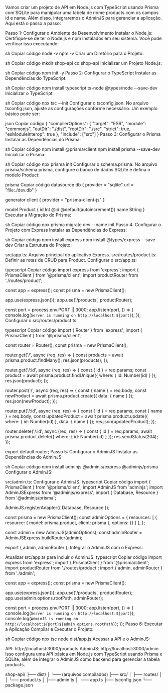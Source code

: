 
Vamos criar um projeto de API em Node.js com TypeScript usando Prisma com SQLite para manipular uma tabela de nome products com os campos id e name. Além disso, integraremos o AdminJS para gerenciar a aplicação. Aqui está o passo a passo:

Passo 1: Configurar o Ambiente de Desenvolvimento
Instalar o Node.js: Certifique-se de ter o Node.js e npm instalados em seu sistema. Você pode verificar isso executando:

sh
Copiar código
node -v
npm -v
Criar um Diretório para o Projeto:

sh
Copiar código
mkdir shop-api
cd shop-api
Inicializar um Projeto Node.js:

sh
Copiar código
npm init -y
Passo 2: Configurar o TypeScript
Instalar as Dependências do TypeScript:

sh
Copiar código
npm install typescript ts-node @types/node --save-dev
Inicializar o TypeScript:

sh
Copiar código
npx tsc --init
Configurar o tsconfig.json:
No arquivo tsconfig.json, ajuste as configurações conforme necessário. Um exemplo básico pode ser:

json
Copiar código
{
  "compilerOptions": {
    "target": "ES6",
    "module": "commonjs",
    "outDir": "./dist",
    "rootDir": "./src",
    "strict": true,
    "esModuleInterop": true
  },
  "include": ["src"]
}
Passo 3: Configurar o Prisma
Instalar as Dependências do Prisma:

sh
Copiar código
npm install @prisma/client
npm install prisma --save-dev
Inicializar o Prisma:

sh
Copiar código
npx prisma init
Configurar o schema.prisma:
No arquivo prisma/schema.prisma, configure o banco de dados SQLite e defina o modelo Product:

prisma
Copiar código
datasource db {
  provider = "sqlite"
  url      = "file:./dev.db"
}

generator client {
  provider = "prisma-client-js"
}

model Product {
  id   Int    @id @default(autoincrement())
  name String
}
Executar a Migração do Prisma:

sh
Copiar código
npx prisma migrate dev --name init
Passo 4: Configurar o Projeto com Express
Instalar as Dependências do Express:

sh
Copiar código
npm install express
npm install @types/express --save-dev
Criar a Estrutura do Projeto:

src/app.ts: Arquivo principal do aplicativo Express.
src/routes/product.ts: Definir as rotas de CRUD para Product.
Configurar o src/app.ts:

typescript
Copiar código
import express from 'express';
import { PrismaClient } from '@prisma/client';
import productRouter from './routes/product';

const app = express();
const prisma = new PrismaClient();

app.use(express.json());
app.use('/products', productRouter);

const port = process.env.PORT || 3000;
app.listen(port, () => {
  console.log(`Server is running on http://localhost:${port}`);
});
Configurar o src/routes/product.ts:

typescript
Copiar código
import { Router } from 'express';
import { PrismaClient } from '@prisma/client';

const router = Router();
const prisma = new PrismaClient();

router.get('/', async (req, res) => {
  const products = await prisma.product.findMany();
  res.json(products);
});

router.get('/:id', async (req, res) => {
  const { id } = req.params;
  const product = await prisma.product.findUnique({ where: { id: Number(id) } });
  res.json(product);
});

router.post('/', async (req, res) => {
  const { name } = req.body;
  const newProduct = await prisma.product.create({ data: { name } });
  res.json(newProduct);
});

router.put('/:id', async (req, res) => {
  const { id } = req.params;
  const { name } = req.body;
  const updatedProduct = await prisma.product.update({
    where: { id: Number(id) },
    data: { name }
  });
  res.json(updatedProduct);
});

router.delete('/:id', async (req, res) => {
  const { id } = req.params;
  await prisma.product.delete({ where: { id: Number(id) } });
  res.sendStatus(204);
});

export default router;
Passo 5: Configurar o AdminJS
Instalar as Dependências do AdminJS:

sh
Copiar código
npm install adminjs @adminjs/express @adminjs/prisma
Configurar o AdminJS:

src/admin.ts: Configurar o AdminJS.
typescript
Copiar código
import { PrismaClient } from '@prisma/client';
import AdminJS from 'adminjs';
import AdminJSExpress from '@adminjs/express';
import { Database, Resource } from '@adminjs/prisma';

AdminJS.registerAdapter({ Database, Resource });

const prisma = new PrismaClient();
const adminOptions = {
  resources: [
    {
      resource: { model: prisma.product, client: prisma },
      options: {}
    }
  ],
};

const admin = new AdminJS(adminOptions);
const adminRouter = AdminJSExpress.buildRouter(admin);

export { admin, adminRouter };
Integrar o AdminJS com o Express:

Atualizar src/app.ts para incluir o AdminJS.
typescript
Copiar código
import express from 'express';
import { PrismaClient } from '@prisma/client';
import productRouter from './routes/product';
import { admin, adminRouter } from './admin';

const app = express();
const prisma = new PrismaClient();

app.use(express.json());
app.use('/products', productRouter);
app.use(admin.options.rootPath, adminRouter);

const port = process.env.PORT || 3000;
app.listen(port, () => {
  console.log(`Server is running on http://localhost:${port}`);
  console.log(`AdminJS is running on http://localhost:${port}${admin.options.rootPath}`);
});
Passo 6: Executar a Aplicação
Compilar e Executar o Projeto:

sh
Copiar código
npx tsc
node dist/app.js
Acessar a API e o AdminJS:

API: http://localhost:3000/products
AdminJS: http://localhost:3000/admin
Isso configura uma API básica em Node.js com TypeScript usando Prisma e SQLite, além de integrar o AdminJS como backend para gerenciar a tabela products.

shop-api/
├── dist/
│   └── (arquivos compilados)
├── src/
│   ├── routes/
│   │   └── product.ts
│   ├── admin.ts
│   └── app.ts
├── tsconfig.json
└── package.json
